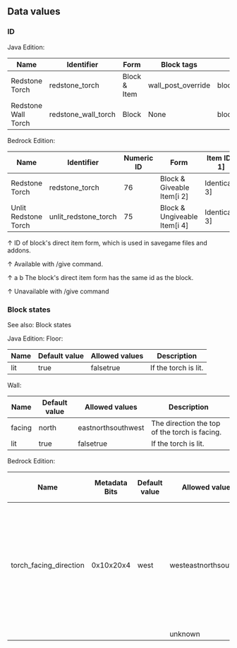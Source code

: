 ## Data values
### ID
Java Edition:

| Name                | Identifier          | Form         | Block tags         | Translation key                     |
|---------------------|---------------------|--------------|--------------------|-------------------------------------|
| Redstone Torch      | redstone_torch      | Block & Item | wall_post_override | block.minecraft.redstone_torch      |
| Redstone Wall Torch | redstone_wall_torch | Block        | None               | block.minecraft.redstone_wall_torch |

Bedrock Edition:

| Name                 | Identifier           | Numeric ID | Form                         | Item ID[i 1]   | Translation key                |
|----------------------|----------------------|------------|------------------------------|----------------|--------------------------------|
| Redstone Torch       | redstone_torch       | 76         | Block & Giveable Item[i 2]   | Identical[i 3] | tile.redstone_torch.name       |
| Unlit Redstone Torch | unlit_redstone_torch | 75         | Block & Ungiveable Item[i 4] | Identical[i 3] | tile.unlit_redstone_torch.name |


↑ ID of block's direct item form, which is used in savegame files and addons.

↑ Available with /give command.

↑ a b The block's direct item form has the same id as the block.

↑ Unavailable with /give command


### Block states
See also: Block states

Java Edition:
Floor:

| Name | Default value | Allowed values | Description          |
|------|---------------|----------------|----------------------|
| lit  | true          | falsetrue      | If the torch is lit. |

Wall:

| Name   | Default value | Allowed values     | Description                                   |
|--------|---------------|--------------------|-----------------------------------------------|
| facing | north         | eastnorthsouthwest | The direction the top of the torch is facing. |
| lit    | true          | falsetrue          | If the torch is lit.                          |

Bedrock Edition:

| Name                   | Metadata Bits | Default value | Allowed values        | Values forMetadata Bits | Description                                                                                                                                  |
|------------------------|---------------|---------------|-----------------------|-------------------------|----------------------------------------------------------------------------------------------------------------------------------------------|
| torch_facing_direction | 0x10x20x4     | west          | westeastnorthsouthtop | 12345                   | The face of the block that the torch is attached to. If the torch is a wall torch, the top of the torch faces opposite to this direction.[1] |
|                        |               |               | unknown               | 0                       | Unused                                                                                                                                       |


